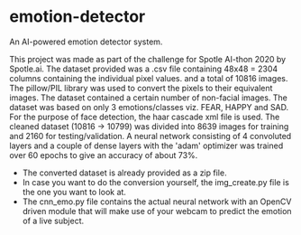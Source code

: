 # emotion-detector
An AI-powered emotion detector system.

This project was made as part of the challenge for Spotle AI-thon 2020 by Spotle.ai.
The dataset provided was a .csv file containing 48x48 = 2304 columns containing the individual pixel values. and a total of 10816 images.
The pillow/PIL library was used to convert the pixels to their equivalent images.
The dataset contained a certain number of non-facial images.
The dataset was based on only 3 emotions/classes viz. FEAR, HAPPY and SAD.
For the purpose of face detection, the haar cascade xml file is used.
The cleaned dataset (10816 -> 10799) was divided into 8639 images for training and 2160 for testing/validation.
A neural network consisting of 4 convoluted layers and a couple of dense layers with the 'adam' optimizer was trained over 60 epochs to give an accuracy of about 73%.

- The converted dataset is already provided as a zip file.
- In case you want to do the conversion yourself, the img_create.py file is the one you want to look at.
- The cnn_emo.py file contains the actual neural network with an OpenCV driven module that will make use of your webcam to predict the emotion of a live subject.
